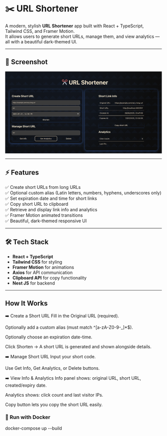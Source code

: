 # ✂️ URL Shortener

A modern, stylish **URL Shortener** app built with React + TypeScript, Tailwind CSS, and Framer Motion.  
It allows users to generate short URLs, manage them, and view analytics — all with a beautiful dark-themed UI.

---

## 📸 Screenshot

![alt text](image.png)

---

## ⚡ Features

✅ Create short URLs from long URLs  
✅ Optional custom alias (Latin letters, numbers, hyphens, underscores only)  
✅ Set expiration date and time for short links  
✅ Copy short URL to clipboard  
✅ Retrieve and display link info and analytics  
✅ Framer Motion animated transitions  
✅ Beautiful, dark-themed responsive UI  

---

## 🛠 Tech Stack

- **React + TypeScript**
- **Tailwind CSS** for styling
- **Framer Motion** for animations
- **Axios** for API communication
- **Clipboard API** for copy functionality  
- **Nest JS** for backend

---

##  How It Works

➡️ Create a Short URL
Fill in the Original URL (required).

Optionally add a custom alias (must match ^[a-zA-Z0-9-_]*$).

Optionally choose an expiration date-time.

Click Shorten → A short URL is generated and shown alongside details.

➡️ Manage Short URL
Input your short code.

Use Get Info, Get Analytics, or Delete buttons.

➡️ View Info & Analytics
Info panel shows: original URL, short URL, created/expiry date.

Analytics shows: click count and last visitor IPs.

Copy button lets you copy the short URL easily.

### 🐳 Run with Docker

docker-compose up --build
